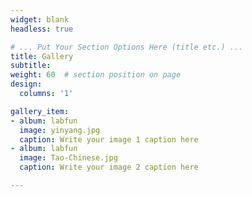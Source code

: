 ```yaml
---
widget: blank
headless: true

# ... Put Your Section Options Here (title etc.) ...
title: Gallery
subtitle:
weight: 60  # section position on page
design:
  columns: '1'

gallery_item:
- album: labfun
  image: yinyang.jpg
  caption: Write your image 1 caption here
- album: labfun
  image: Tao-Chinese.jpg
  caption: Write your image 2 caption here

---
```


